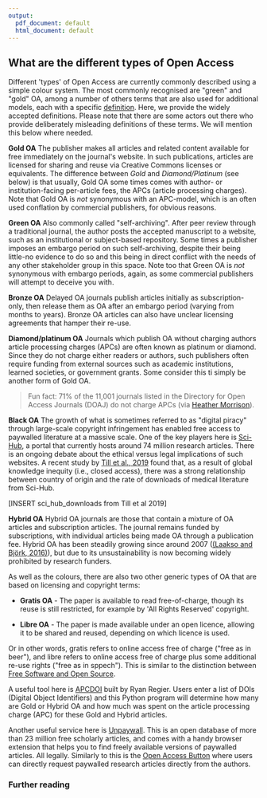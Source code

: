 ```yaml
---
output:
  pdf_document: default
  html_document: default
---
```


## What are the different types of Open Access <a name="types"></a>

Different 'types' of Open Access  are currently commonly described using a simple colour system. The most commonly recognised are "green" and "gold" OA, among a number of others terms that are also used for additional models, each with a specific [definition](http://www.righttoresearch.org/resources/OpenResearchGlossary/). Here, we provide the widely accepted definitions. Please note that there are some actors out there who provide deliberately misleading definitions of these terms. We will mention this below where needed.

**Gold OA**
The publisher makes all articles and related content available for free immediately on the journal's website. In such publications, articles are licensed for sharing and reuse via Creative Commons licenses or equivalents. The difference between *Gold* and *Diamond/Platinum* (see below) is that usually, Gold OA some times comes with author- or institution-facing per-article fees, the APCs (article processing charges). Note that Gold OA is *not* synonymous with an APC-model, which is an often used conflation by commercial publishers, for obvious reasons.

**Green OA**
Also commonly called "self-archiving". After peer review through a traditional journal, the author posts the accepted manuscript to a website, such as an institutional or subject-based repository. Some times a publisher imposes an embargo period on such self-archiving, despite their being little-no evidence to do so and this being in direct conflict with the needs of any other stakeholder group in this space. Note too that Green OA is *not* synonymous with embargo periods, again, as some commercial publishers will attempt to deceive you with.

**Bronze OA**
Delayed OA journals publish articles initially as subscription-only, then release them as OA after an embargo period (varying from months to years). Bronze OA articles can also have unclear licensing agreements that hamper their re-use.

**Diamond/platinum OA**
Journals which publish OA without charging authors article processing charges (APCs) are often known as platinum or diamond. Since they do not charge either readers or authors, such publishers often require funding from external sources such as academic institutions, learned societies, or government grants. Some consider this ti simply be another form of Gold OA.

> Fun fact: 71% of the 11,001 journals listed in the Directory for Open Access Journals (DOAJ) do not charge APCs (via [Heather Morrison](https://sustainingknowledgecommons.org/2018/02/06/doaj-apc-information-as-of-jan-31-2018/)).

**Black OA**
The growth of what is sometimes referred to as "digital piracy" through large-scale copyright infringement has enabled free access to paywalled literature at a massive scale. One of the key players here is [Sci-Hub](http://www.sci-hub.tw/), a portal that currently hosts around 74 million research articles. There is an ongoing debate about the ethical versus legal implications of such websites. A recent study by [Till et al., 2019](https://github.com/OpenScienceMOOC/Module-6-Open-Access-to-Research-Papers/blob/master/Reading%20Material_Open%20Access%20to%20Research%20Papers/Till%20et%20al.%2C%202019.pdf) found that, as a result of global knowledge inequity (i.e., closed access), there was a strong relationship between country of origin and the rate of downloads of medical literature from Sci-Hub.

[INSERT sci_hub_downloads from Till et al 2019]

**Hybrid OA**
Hybrid OA journals are those that contain a mixture of OA articles and subscription articles. The journal remains funded by subscriptions, with individual articles being made OA through a publication fee. Hybrid OA has been steadily growing since around 2007 ([(Laakso and Björk, 2016)](https://github.com/OpenScienceMOOC/Module-6-Open-Access-to-Research-Papers/blob/master/Reading%20Material_Open%20Access%20to%20Research%20Papers/Laakso%20and%20Bjork%2C%202016.pdf)), but due to its unsustainability is now becoming widely prohibited by research funders.

As well as the colours, there are also two other generic types of OA that are based on licensing and copyright terms:

* **Gratis OA** - The paper is available to read free-of-charge, though its reuse is still restricted, for example by 'All Rights Reserved' copyright.

* **Libre OA** - The paper is made available under an open licence, allowing it to be shared and reused, depending on which licence is used.

Or in other words, gratis refers to online access free of charge ("free as in beer"), and libre refers to online access free of charge plus some additional re-use rights ("free as in sppech"). This is similar to the distinction between [Free Software and Open Source](https://eliademy.com/catalog/oer/module-5-open-research-software-and-open-source.html).

A useful tool here is [APCDOI](https://github.com/ryregier/APCDOI) built by Ryan Regier. Users enter a list of DOIs (Digital Object Identifiers) and this Python program will determine how many are Gold or Hybrid OA and how much was spent on the article processing charge (APC) for these Gold and Hybrid articles.

Another useful service here is [Unpaywall](http://unpaywall.org/). This is an open database of more than 23 million free scholarly articles, and comes with a handy browser extension that helps you to find freely available versions of paywalled articles. All legally. Similarly to this is the [Open Access Button](https://openaccessbutton.org/) where users can directly request paywalled research articles directly from the authors.

### Further reading
